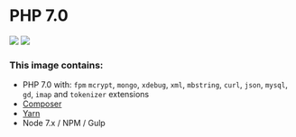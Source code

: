 # PHP 7.0

[![](https://images.microbadger.com/badges/version/edbizarro/gitlab-ci-pipeline-php:7.0.svg)](https://microbadger.com/images/edbizarro/gitlab-ci-pipeline-php:7.0 "Get your own version badge on microbadger.com")
[![](https://images.microbadger.com/badges/image/edbizarro/gitlab-ci-pipeline-php:7.0.svg)](https://microbadger.com/images/edbizarro/gitlab-ci-pipeline-php:7.0 "Get your own image badge on microbadger.com")

### This image contains:

- PHP 7.0 with: ```fpm``` ```mcrypt```, ```mongo```, ```xdebug```, ```xml```, ```mbstring```, ```curl```, ```json```, ```mysql```, ```gd```, ```imap``` and ```tokenizer``` extensions
- [Composer](https://getcomposer.org/)
- [Yarn](https://yarnpkg.com)
- Node 7.x / NPM / Gulp
